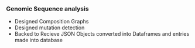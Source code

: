 ### Genomic Sequence analysis 

- Designed Composition Graphs
- Designed mutation detection
- Backed to Recieve JSON Objects converted into Dataframes and entries made into database